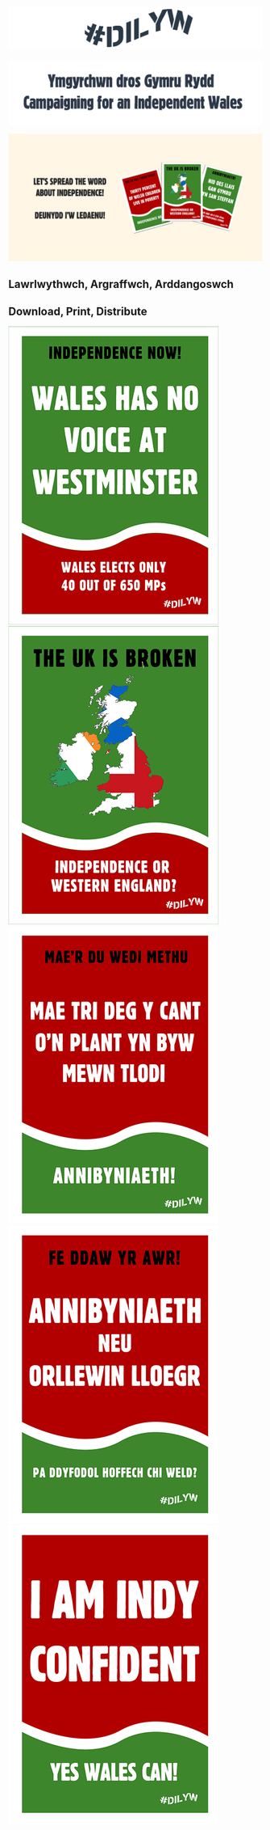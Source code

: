# ![Header](DilywIcon.png)

![dilyw](HeaderTrans.png)

![dilyw](dilyw.png)

## Lawrlwythwch, Argraffwch, Arddangoswch
## Download, Print, Distribute

[![Alt Description](NoVoiceMini.jpg)](No-Voice.jpg) [![Alt Description](BrokenMini.jpg)](MapEng.jpg) [![Alt Description](TlodiMini.jpg)](Tlodi.jpg) [![Alt Description](GorllMini.jpg)](Gorllewin-Lloegr.jpg) [![Alt Description](IndyMini.jpg)](IndyConfident.jpg)
